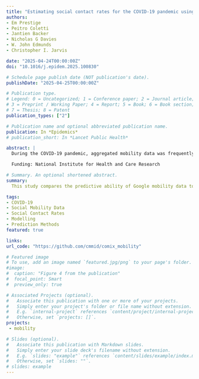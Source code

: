 ```yaml
---
title: "Estimating social contact rates for the COVID-19 pandemic using Google mobility and pre-pandemic contact surveys"
authors:
- Em Prestige
- Peitro Coletti
- Jantien Backer
- Nicholas G Davies
- W. John Edmunds
- Christopher I. Jarvis

date: "2025-04-24T00:00:00Z"
doi: "10.1016/j.epidem.2025.100830"

# Schedule page publish date (NOT publication's date).
publishDate: "2025-04-25T00:00:00Z"

# Publication type.
# Legend: 0 = Uncategorized; 1 = Conference paper; 2 = Journal article;
# 3 = Preprint / Working Paper; 4 = Report; 5 = Book; 6 = Book section;
# 7 = Thesis; 8 = Patent
publication_types: ["2"]

# Publication name and optional abbreviated publication name.
publication: In *Epidemics*
# publication_short: In *Lancet Public Health*

abstract: |
  During the COVID-19 pandemic, aggregated mobility data was frequently used to estimate changing social contact rates. By taking pre-pandemic contact matrices, and transforming these using pandemic-era mobility data, infectious disease modellers attempted to predict the effect of large-scale behavioural changes on contact rates. This study explores the most accurate method for this transformation, using pandemic-era contact surveys as ground truth. We compared four methods for scaling synthetic contact matrices: two using fitted regression models and two using “naïve” mobility or mobility squared models. The regression models were fitted using the CoMix contact survey and Google mobility data from the UK over March 2020 – March 2021. The four models were then used to scale synthetic contact matrices—a representation of pre-pandemic behaviour—using mobility data from the UK, Belgium and the Netherlands to predict the number of contacts expected in “work” and “other” settings for a given mobility level. We then compared partial reproduction numbers estimated from the four models with those calculated directly from CoMix contact matrices across the three countries. The accuracy of each model was assessed using root mean squared error. The fitted regression models had substantially more accurate predictions than the naïve models, even when models were applied to out-of-sample data from the UK, Belgium and the Netherlands. Across all countries investigated, the linear fitted regression model was the most accurate and the naïve model using mobility alone was the least accurate. When attempting to estimate social contact rates during a pandemic without the resources available to conduct contact surveys, using a model fitted to data from another pandemic context is likely to be an improvement over using a “naïve” model based on mobility data alone. If a naïve model is to be used, mobility squared may be a better predictor of contact rates than mobility per se.

  Funding: National Institute for Health and Care Research

# Summary. An optional shortened abstract.
summary: 
  This study compares the predictive ability of Google mobility data to pandemic-era contacts surveys

tags:
- COVID-19
- Social Mobility Data
- Social Contact Rates
- Modelling
- Prediction Methods
featured: true

links:
url_code: "https://github.com/cmmid/comix_mobility"

# Featured image
# To use, add an image named `featured.jpg/png` to your page's folder. 
#image:
#  caption: "Figure 4 from the publication"
#  focal_point: Smart
#  preview_only: true

# Associated Projects (optional).
#   Associate this publication with one or more of your projects.
#   Simply enter your project's folder or file name without extension.
#   E.g. `internal-project` references `content/project/internal-project/index.md`.
#   Otherwise, set `projects: []`.
projects:
 - mobility

# Slides (optional).
#   Associate this publication with Markdown slides.
#   Simply enter your slide deck's filename without extension.
#   E.g. `slides: "example"` references `content/slides/example/index.md`.
#   Otherwise, set `slides: ""`.
# slides: example
---
```

